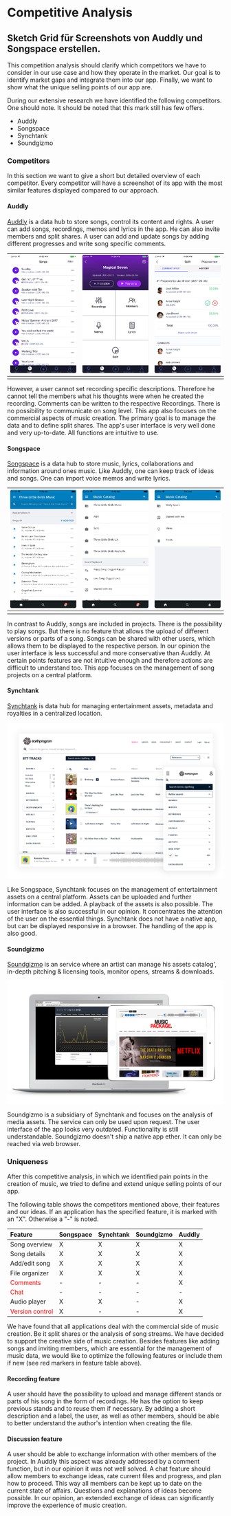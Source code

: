 # Competitive Analysis

## Sketch Grid für Screenshots von Auddly und Songspace erstellen.

This competition analysis should clarify which competitors we have to consider in our use case and how they operate in the market. Our goal is to identify market gaps and integrate them into our app. Finally, we want to show what the unique selling points of our app are.

During our extensive research we have identified the following competitors. One should note. It should be noted that this mark still has few offers.

* Auddly
* Songspace
* Synchtank
* Soundgizmo

### Competitors

In this section we want to give a short but detailed overview of each competitor. Every competitor will have a screenshot of its app with the most similar features displayed compared to our approach.

#### Auddly

[Auddly](https://auddly.com/) is a data hub to store songs, control its content and rights. A user can add songs, recordings, memos and lyrics in the app. He can also invite members and split shares. A user can add and update songs by adding different progresses and write song specific comments.

| ![auddly_1](.\imgs\competitive_analysis\auddly_1.png) | ![auddly_2](.\imgs\competitive_analysis\auddly_2.png) | ![auddly_3](.\imgs\competitive_analysis\auddly_3.png) |
| ----------------------------------------------------- | ----------------------------------------------------- | ----------------------------------------------------- |
|                                                       |                                                       |                                                       |

However, a user cannot set recording specific descriptions. Therefore he cannot tell the members what his thoughts were when he created the recording. Comments can be written to the respective Recordings. There is no possibility to communicate on song level. This app also focuses on the commercial aspects of music creation. The primary goal is to manage the data and to define split shares. The app's user interface is very well done and very up-to-date. All functions are intuitive to use.

#### Songspace

[Songspace](https://songspace.com/) is a data hub to store music, lyrics, collaborations and information around ones music. Like Auddly, one can keep track of ideas and songs. One can import voice memos and write lyrics.

| ![auddly_1](.\imgs\competitive_analysis\songspace_1.png) | ![auddly_2](.\imgs\competitive_analysis\songspace_2.png) | ![songspace_3](.\imgs\competitive_analysis\songspace_3.png) |
| -------------------------------------------------------- | -------------------------------------------------------- | ----------------------------------------------------------- |
|                                                          |                                                          |                                                             |

In contrast to Auddly, songs are included in projects. There is the possibility to play songs. But there is no feature that allows the upload of different versions or parts of a song. Songs can be shared with other users, which allows them to be displayed to the respective person. In our opinion the user interface is less successful and more conservative than Auddly. At certain points features are not intuitive enough and therefore actions are difficult to understand too. This app focuses on the management of song projects on a central platform.

#### Synchtank

[Synchtank](https://www.synchtank.com/) is data hub for managing entertainment assets, metadata and royalties in a centralized location.

![synchtank](.\imgs\competitive_analysis\synchtank.png)

Like Songspace, Synchtank focuses on the management of entertainment assets on a central platform. Assets can be uploaded and further information can be added. A playback of the assets is also possible. The user interface is also successful in our opinion. It concentrates the attention of the user on the essential things. Synchtank does not have a native app, but can be displayed responsive in a browser. The handling of the app is also good.

#### Soundgizmo

[Soundgizmo](https://www.soundgizmo.com/#madeByMusicPeople) is an service where an artist can manage his assets catalog', in-depth pitching & licensing tools, monitor opens, streams & downloads.

![soundgizmo](.\imgs\competitive_analysis\soundgizmo.png)

Soundgizmo is a subsidiary of Synchtank and focuses on the analysis of media assets. The service can only be used upon request. The user interface of the app looks very outdated. Functionality is still understandable. Soundgizmo doesn't ship a native app ether. It can only be reached via web browser.

### Uniqueness 

After this competitive analysis, in which we identified pain points in the creation of music, we tried to define and extend unique selling points of our app. 

The following table shows the competitors mentioned above, their features and our ideas. If an application has the specified feature, it is marked with an "X". Otherwise a "-" is noted.

| **Feature**                                    | **Songspace** | **Synchtank** | **Soundgizmo** | **Auddly** |
| :--------------------------------------------- | ------------- | ------------- | -------------- | ---------- |
| Song overview                                  | X             | X             | X              | X          |
| Song details                                   | X             | X             | X              | X          |
| Add/edit song                                  | X             | X             | X              | X          |
| File organizer                                 | X             | X             | X              | X          |
| <span style='color:red'>Comments</span>        | -             | -             | -              | X          |
| <span style='color:red'>Chat</span>            | -             | -             | -              | -          |
| Audio player                                   | X             | X             | -              | X          |
| <span style='color:red'>Version control</span> | X             | -             | -              | X          |

We have found that all applications deal with the commercial side of music creation. Be it split shares or the analysis of song streams. We have decided to support the creative side of music creation. Besides features like adding songs and inviting members, which are essential for the management of music data, we would like to optimize the following features or include them if new (see red markers in feature table above).

#### Recording feature

A user should have the possibility to upload and manage different stands or parts of his song in the form of recordings. He has the option to keep previous stands and to reuse them if necessary. By adding a short description and a label, the user, as well as other members, should be able to better understand the author's intention when creating the file.

#### Discussion feature

A user should be able to exchange information with other members of the project. In Auddly this aspect was already addressed by a comment function, but in our opinion it was not well solved. A chat feature should allow members to exchange ideas, rate current files and progress, and plan how to proceed. This way all members can be kept up to date on the current state of affairs. Questions and explanations of ideas become possible. In our opinion, an extended exchange of ideas can significantly improve the experience of music creation.
